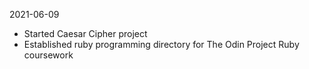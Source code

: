 2021-06-09 
- Started Caesar Cipher project
- Established ruby programming directory for The Odin Project Ruby coursework